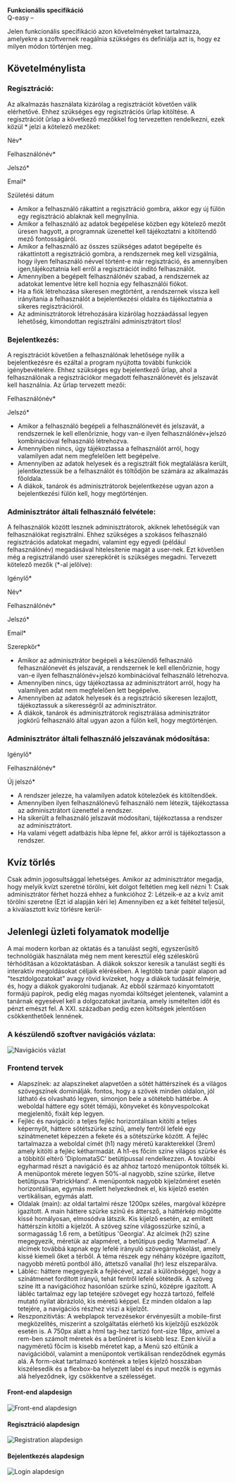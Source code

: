 <b>Funkcionális specifikáció</b>
<br />
Q-easy – <p></p>

Jelen funkcionális specifikáció azon követelményeket tartalmazza, amelyekre
a szoftvernek reagálnia szükséges és definiálja azt is, hogy ez milyen
módon történjen meg.

<h2>Követelménylista</h2>
<h3><b>Regisztráció:</b></h3>
Az alkalmazás használata kizárólag a regisztrációt követően válik elérhetővé.
Ehhez szükséges egy regisztrációs űrlap kitöltése. A regisztrációt űrlap
a következő mezőkkel fog tervezetten rendelkezni, ezek közül * jelzi a kötelező
mezőket:

Név*

Felhasználónév*

Jelszó*

Email*

Születési dátum

* Amikor a felhasználó rákattint a regisztráció gombra, akkor egy új fülön
egy regisztráció ablaknak kell megnyílnia.
* Amikor a felhasználó az adatok begépelése közben egy kötelező mezőt üresen
hagyott, a programnak üzenettel kell tájékoztatni a kitöltendő mező fontosságáról.
* Amikor a felhasználó az összes szükséges adatot begépelte és rákattintott a
regisztráció gombra, a rendszernek meg kell vizsgálnia, hogy ilyen felhasználó
névvel történt-e már regisztráció, és amennyiben igen,tájékoztatnia kell erről
a regisztrációt indító felhasználót.
* Amennyiben a begépelt felhasználónév szabad, a rendszernek az adatokat lementve
létre kell hoznia egy felhasználói fiókot.
* Ha a fiók létrehozása sikeresen megtörtént, a rendszernek vissza kell irányítania
a felhasználót a bejelentkezési oldalra és tájékoztatnia a sikeres regisztrációról.
* Az adminisztrátorok létrehozására kizárólag hozzáadással legyen lehetőség, kimondottan
regisztrálni adminisztrátort tilos!

<h3><b>Bejelentkezés:</b></h3>
A regisztrációt követően a felhasználónak lehetősége nyílik a bejelentkezésre
és ezáltal a program nyújtotta további funkciók igénybevételére. Ehhez szükséges
egy bejelentkező űrlap, ahol a felhasználónak a regisztrációkor megadott
felhasználónevét és jelszavát kell használnia. Az űrlap tervezett mezői:

Felhasználónév*

Jelszó*

* Amikor a felhasználó begépeli a felhasználónevét és jelszavát, a rendszernek
le kell ellenőriznie, hogy van-e ilyen felhasználónév+jelszó kombinációval
felhasználó létrehozva.
* Amennyiben nincs, úgy tájékoztassa a felhasználót arról, hogy valamilyen adat
nem megfelelően lett begépelve.
* Amennyiben az adatok helyesek és a regisztrált fiók megtalálásra került,
jelentkeztessük be a felhasználót és töltődjön be számára az alkalmazás főoldala.
* A diákok, tanárok és adminisztrátorok bejelentkezése ugyan azon a bejelentkezési
fülön kell, hogy megtörténjen.

<h3><b>Adminisztrátor általi felhasználó felvétele:</b></h3>
A felhasználók között lesznek adminisztrátorok, akiknek lehetőségük van felhasználókat regisztrálni. Ehhez szükséges
a szokásos felhasználó regisztrációs adatokat megadni, valamint egy egyedi (például felhasználónév) megadásával
hitelesítenie magát a user-nek. Ezt követően még a regisztrálandó user szerepkörét is szükséges megadni.
Tervezett kötelező mezők (*-al jelölve):

Igénylő*

Név*

Felhasználónév*

Jelszó*

Email*

Szerepkör*

* Amikor az adminisztrátor begépeli a készülendő felhasználó felhasználónevét és jelszavát, a rendszernek
le kell ellenőriznie, hogy van-e ilyen felhasználónév+jelszó kombinációval
felhasználó létrehozva.
* Amennyiben nincs, úgy tájékoztassa az adminisztrátort arról, hogy ha valamilyen adat
nem megfelelően lett begépelve.
* Amennyiben az adatok helyesek és a regisztráció sikeresen lezajlott, tájékoztassuk a sikerességről az adminisztrátor.
* A diákok, tanárok és adminisztrátorok regisztrálása adminisztrátor jogkörű felhasználó által ugyan azon a
fülön kell, hogy megtörténjen.

<h3><b>Adminisztrátor általi felhasználó jelszavának módosítása:</b></h3>

Igénylő*

Felhasználónév*

Új jelszó*

* A rendszer jelezze, ha valamilyen adatok kötelezőek és kitöltendőek.
* Amennyiben ilyen felhasználónevű felhasználó nem létezik, tájékoztassa az adminisztrátort üzenettel a rendszer.
* Ha sikerült a felhasználó jelszavát módosítani, tájékoztassa a rendszer az adminisztrátort.
* Ha valami végett adatbázis hiba lépne fel, akkor arról is tájékoztasson a rendszer.


<h2>Kvíz törlés</h2>

Csak admin jogosultsággal lehetséges. Amikor az adminisztrátor megadja, hogy melyik kvízt 
szeretné törölni, két dolgot feltétlen meg kell nézni
1: Csak adminisztrátor férhet hozzá ehhez a funkcióhoz
2: Létzeik-e az a kvíz amit törölni szeretne (Ezt id alapján kéri le)
Amennyiben ez a két feltétel teljesül, a kiválasztott kvíz törlésre kerül-

<h2>Jelenlegi üzleti folyamatok modellje</h2>

A mai modern korban az oktatás és a tanulást segíti, egyszerűsítő technológiák használata
még nem ment keresztül elég széleskörű térhódításan a közoktatásban. A diákok sokszor keresik
a tanulást segíti és interaktív megoldásokat céljaik elérésében. A legtöbb tanár papír alapon
ad "tesztdolgozatokat" avagy rövid kvízeket, hogy a diákok tudását felmérje, és, hogy a diákok
gyakorolni tudjanak. Az ebből származó kinyomtatott formájú papírok, pedig elég magas nyomdai
költséget jelentenek, valamint a tanárnak egyesével kell a dolgozatokat javítania, amely ismételten
időt és pénzt emészt fel. A XXI. században pedig ezen költségek jelentősen csökkenthetőek lennének.


<h3><b>A készülendő szoftver navigációs vázlata:</b></h3>


![Navigációs vázlat](./Diagramms/navigacios_vazlat.png)

<h3>Frontend tervek</h3>

* Alapszínek: az alapszíneket alapvetően a sötét háttérszínek és a világos szövegszínek dominálják. 
fontos, hogy a szövek minden oldalon, jól látható és olvasható legyen, simonjon bele a sötétebb 
háttérbe. A weboldal háttere egy sötét témájú, könyveket és könyvespolcokat megjelenítő, fixált kép legyen.
* Fejléc és navigáció: a teljes fejléc horizontálisan kitölti a teljes képernyőt, háttere sötétszürke színű, 
amely fentről lefelé egy színátmenetet képezzen a fekete és a sötétszürke között. A fejléc tartalmazza a weboldal címét (h1) nagy méretű karakterekkel (3rem) amely kitölti a fejléc kétharmadát. A h1-es főcím színe világos szürke 
és a többitől eltérő 'DiplomataSC' betütípussal rendelkezzen. A további egyharmad részt a navigáció és az ahhoz tartozó menüpontok töltsék ki. A menüpontok mérete legyen 50%-al nagyobb, színe szürke, illetve betűtípusa 'PatrickHand'. A menüpontok nagyobb kijelzőméret esetén horizontálisan, egymás mellett helyezkednek el, kis kijelző esetén vertikálisan, egymás alatt.
* Oldalak (main): az oldal tartalmi része 1200px széles, margóval középre igazított. A main háttere szürke színű és
áttersző, a háttérkép mögötte kissé homályosan, elmosódva látszik. Kis kijelző esetén, az említett háttérszín kitölti a kijelzőt. A szöveg színe világosszürke színű, a sormagasság 1.6 rem, a betűtípus 'Georgia'. Az alcímek (h2) színe megegyezik, méretük az alapméret, a betűtípus pedig 'Marmelad'. A alcímek továbbá kapnak egy lefelé irányuló 
szövegárnyékolást, amely kissé kiemeli őket a térből. A téma részek egy néhány középre igazított, nagyobb méretű pontból álló, áttetsző vanallal (hr) lesz elszeparálva.
* Lábléc: háttere megegyezik a fejlécével, azzal a különbséggel, hogy a színátmenet fordított irányú, tehát fentről 
lefelé sötétedik. A szöveg színe itt a navigációhoz hasonlóan szürke színű, középre igazított. A lábléc tartalmaz egy lap 
tetejére szöveget egy hozzá tartozó, felfelé mutató nyilat ábrázloló, kis méretű képpel. Ez minden oldalon a lap tetejére, 
a navigációs részhez viszi a kijelzőt.
* Reszponzitivtás: A webplapok tervezésekor érvényesült a mobile-first megközelítés, miszerint a szolgáltatás elérhető kis 
kijelzőjű eszközök esetén is. A 750px alatt a html tag-hez tartizó font-size 18px, amivel a rem-ben számolt méretek és a 
betűnéret is kisebb lesz. Ezen kívül a nagyméretű főcím is kisebb méretet kap, a Menü szó eltűnik a navigációból, valamint 
a menüpontok vertikálisan rendeződnek egymás alá. A form-okat tartalmazó kontének a teljes kijelző hosszában kiszélesedik 
és a flexbox-ba helyezett label és input mezők is egymás alá helyeződnek, így csökkentve a szélességet.

<h4>Front-end alapdesign</h4>

![Front-end alapdesign](./Diagramms/frontend_alapdesign.png)

<h4>Regisztráció alapdesign</h4>

![Registration alapdesign](./Diagramms/registration.png)

<h4>Bejelentkezés alapdesign</h4>

![Login alapdesign](./Diagramms/login.png)
